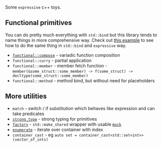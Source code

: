 Some `expressive` c++ toys.

## Functional primitives

You can do pretty much everything with `std::bind` but this library tends to name things in more comprehensive way. Check out [this example](examples/advanced_function_composition.cpp) to see how to do the same thing in `std::bind` and `expressive` way.

* [`functional::compose`](examples/simple_function_composition.cpp) - variadic function composition
* `functional::curry` - partial application
* `functional::member` - member fetch function - `member(&some_struct::some_member) -> f(some_struct) -> decltype(some_struct::some_member)`
* `functional::method` - method bind, but without need for placeholders

## More utilities
* `match` - switch / if substitution which behaves like expression and can take predicates
* [`strong_type`](examples/strong_type_example.cpp) - strong typing for primitives
* [`factory`](examples/factory.cpp) - `std::make_shared` wrapper with usable [`mock`](tests/factory_mock.hpp)
* [`enumerate`](examples/enumerate.cpp) - iterate over container with index
* `container_cast` - eg `auto set = container_cast<std::set<int>>(vector_of_ints)`
